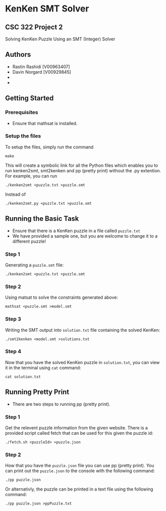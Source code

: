 # KenKen SMT Solver
## CSC 322 Project 2
Solving KenKen Puzzle Using an SMT (Integer) Solver

## Authors
- Rastin Rashidi [V00963407]
- Davin Norgard [V00929845]
- 
- 

## Getting Started
### Prerequisites
- Ensure that mathsat is installed.

### Setup the files
To setup the files, simply run the command
```
make
```
This will create a symbolic link for all the Python files which enables you to run kenken2smt, smt2kenken and pp (pretty print) without the .py extention.
For example, you can run 
```
./kenken2smt <puzzle.txt >puzzle.smt
```
Instead of 
```
./kenken2smt.py <puzzle.txt >puzzle.smt
```
## Running the Basic Task
- Ensure that there is a KenKen puzzle in a file called `puzzle.txt`
- We have provided a sample one, but you are welcome to change it to a different puzzle!

### Step 1
Generating a `puzzle.smt` file:
```
./kenken2smt <puzzle.txt >puzzle.smt
```

### Step 2
Using matsat to solve the constraints generated above:
```
mathsat <puzzle.smt >model.smt
```

### Step 3
Writing the SMT output into `solution.txt` file containing the solved KenKen:
```
./smt2kenken <model.smt >solutions.txt
```

### Step 4
Now that you have the solved KenKen puzzle in `solution.txt`, you can view it in the terminal using `cat` command:
```
cat solution.txt
```

## Running Pretty Print
- There are two steps to running pp (pretty print).

### Step 1
Get the relevent puzzle information from the given website. There is a provided script called fetch that can be used for this given the puzzle id:
```
./fetch.sh <puzzleId> >puzzle.json
```

### Step 2
How that you have the `puzzle.json` file you can use pp (pretty print). You can print out the `puzzle.json` to the console with the following command:
```
./pp puzzle.json
```
Or alternativly, the puzzle can be printed in a text file using the following command:
 ```
./pp puzzle.json >ppPuzzle.txt
```
